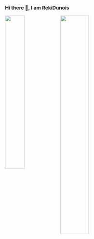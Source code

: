 ### Hi there 👋, I am RekiDunois

<p>
  <a href="https://github.com/RekiDunois">
    <img style="width:36%;" align="left" src="https://github-readme-stats-rouge-tau.vercel.app/api/top-langs/?username=RekiDunois&layout=compact&hide=html,php&theme=tokyonight"/>
  </a>
  <a href="https://github.com/RekiDunois?tab=repositories">
    <img style="width:43%" src="https://github-readme-stats.vercel.app/api?username=RekiDunois&show_icons=true&theme=tokyonight"/>
  </a>
  </div>
</p>
